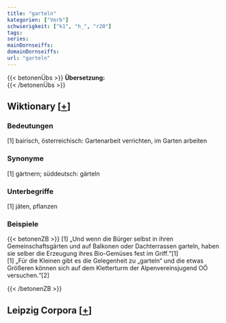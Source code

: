 ```yaml
---
title: "garteln"
kategorien: ["Verb"]
schwierigkeit: ["k1", "h_", "r20"]
tags:
series:
mainDornseiffs:
domainDornseiffs:
url: "garteln"
---
```


{{< betonenÜbs >}}
**Übersetzung:**  
{{< /betonenÜbs >}}

## Wiktionary [[+](https://de.wiktionary.org/wiki/garteln)]

### Bedeutungen
[1] bairisch, österreichisch: Gartenarbeit verrichten, im Garten arbeiten  

### Synonyme
[1] gärtnern; süddeutsch: gärteln  

### Unterbegriffe
[1] jäten, pflanzen  

### Beispiele
{{< betonenZB >}}
[1] „Und wenn die Bürger selbst in ihren Gemeinschaftsgärten und auf Balkonen oder Dachterrassen garteln, haben sie selber die Erzeugung ihres Bio-Gemüses fest im Griff.“[1]  
[1] „Für die Kleinen gibt es die Gelegenheit zu „garteln“ und die etwas Größeren können sich auf dem Kletterturm der Alpenvereinsjugend OÖ versuchen.“[2]  

{{< /betonenZB >}}

## Leipzig Corpora [[+](https://corpora.uni-leipzig.de/en/res?word=garteln&corpusId=deu_newscrawl-public_2018)]

